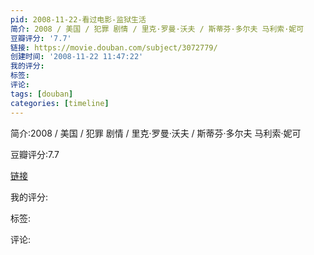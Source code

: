 ```yaml
---
pid: 2008-11-22-看过电影-监狱生活
简介: 2008 / 美国 / 犯罪 剧情 / 里克·罗曼·沃夫 / 斯蒂芬·多尔夫 马利索·妮可
豆瓣评分: '7.7'
链接: https://movie.douban.com/subject/3072779/
创建时间: '2008-11-22 11:47:22'
我的评分:
标签:
评论:
tags: [douban]
categories: [timeline]
---
```

简介:2008 / 美国 / 犯罪 剧情 / 里克·罗曼·沃夫 / 斯蒂芬·多尔夫 马利索·妮可

豆瓣评分:7.7

[链接](https://movie.douban.com/subject/3072779/)

我的评分:

标签:

评论:

